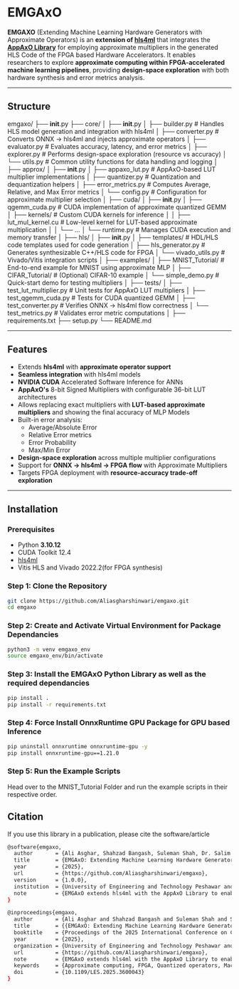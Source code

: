 # EMGAxO

**EMGAXO** (Extending Machine Learning Hardware Generators with Approximate Operators) is an **extension of [hls4ml](https://github.com/fastmachinelearning/hls4ml)** that integrates the **[AppAxO Library](https://dl.acm.org/doi/abs/10.1145/3513262)** for employing approximate multipliers in the generated HLS Code of the FPGA based Hardware Accelerators.
It enables researchers to explore **approximate computing within FPGA-accelerated machine learning pipelines**, providing **design-space exploration** with both hardware synthesis and error metrics analysis.

---


## Structure
emgaxo/
├── __init__.py
├── core/
│   ├── __init__.py
│   ├── builder.py               # Handles HLS model generation and integration with hls4ml
│   ├── converter.py             # Converts ONNX → hls4ml and injects approximate operators
│   ├── evaluator.py             # Evaluates accuracy, latency, and error metrics
│   ├── explorer.py              # Performs design-space exploration (resource vs accuracy)
│   └── utils.py                 # Common utility functions for data handling and logging
│
├── approx/
│   ├── __init__.py
│   ├── appaxo_lut.py            # AppAxO-based LUT multiplier implementations
│   ├── quantizer.py             # Quantization and dequantization helpers
│   ├── error_metrics.py         # Computes Average, Relative, and Max Error metrics
│   └── config.py                # Configuration for approximate multiplier selection
│
├── cuda/
│   ├── __init__.py
│   ├── qgemm_cuda.py            # CUDA implementation of approximate quantized GEMM
│   ├── kernels/                 # Custom CUDA kernels for inference
│   │   ├── lut_mul_kernel.cu    # Low-level kernel for LUT-based approximate multiplication
│   │   └── ...
│   └── runtime.py               # Manages CUDA execution and memory transfer
│
├── hls/
│   ├── __init__.py
│   ├── templates/               # HDL/HLS code templates used for code generation
│   ├── hls_generator.py         # Generates synthesizable C++/HLS code for FPGA
│   └── vivado_utils.py          # Vivado/Vitis integration scripts
│
├── examples/
│   ├── MNIST_Tutorial/          # End-to-end example for MNIST using approximate MLP
│   ├── CIFAR_Tutorial/          # (Optional) CIFAR-10 example
│   └── simple_demo.py           # Quick-start demo for testing multipliers
│
├── tests/
│   ├── test_lut_multiplier.py   # Unit tests for AppAxO LUT multipliers
│   ├── test_qgemm_cuda.py       # Tests for CUDA quantized GEMM
│   ├── test_converter.py        # Verifies ONNX → hls4ml flow correctness
│   └── test_metrics.py          # Validates error metric computations
│
├── requirements.txt
├── setup.py
└── README.md

---
## Features

- Extends **hls4ml** with **approximate operator support**
- **Seamless integration** with hls4ml models
- **NVIDIA CUDA** Accelerated Software Inference for ANNs  
- **AppAxO's** 8-bit Signed Multipliers with configurable 36-bit LUT architectures
- Allows replacing exact multipliers with **LUT-based approximate multipliers** and showing the final accuracy of MLP Models
- Built-in error analysis:  
  - Average/Absolute Error  
  - Relative Error metrics  
  - Error Probability  
  - Max/Min Error  
- **Design-space exploration** across multiple multiplier configurations  
- Support for **ONNX → hls4ml → FPGA flow** with Approximate Multipliers  
- Targets FPGA deployment with **resource-accuracy trade-off exploration**  

---

## Installation

### Prerequisites

- Python **3.10.12**  
- CUDA Toolkit 12.4
- [hls4ml](https://fastmachinelearning.org/hls4ml/)  
- Vitis HLS and Vivado 2022.2(for FPGA synthesis)  

### Step 1: Clone the Repository
```bash
git clone https://github.com/Aliasgharshinwari/emgaxo.git
cd emgaxo
```

### Step 2: Create and Activate Virtual Environment for Package Dependancies
```bash
python3 -m venv emgaxo_env
source emgaxo_env/bin/activate
```

### Step 3: Install the EMGAxO Python Library as well as the required dependancies
```bash
pip install .
pip install -r requirements.txt
```

### Step 4: Force Install OnnxRuntime GPU Package for GPU based Inference
```bash
pip uninstall onnxruntime onnxruntime-gpu -y
pip install onnxruntime-gpu==1.21.0
```

### Step 5: Run the Example Scripts
Head over to the MNIST_Tutorial Folder and run the example scripts in their respective order.


## Citation
If you use this library in a publication, please cite the software/article
```bash
@software{emgaxo,
  author       = {Ali Asghar, Shahzad Bangash, Suleman Shah, Dr. Salim Ullah, Dr. Laiq Hasan, Dr. Akash, Dr. Siva Satyendra Sahoo},
  title        = {EMGAxO: Extending Machine Learning Hardware Generators with Approximate Operators},
  year         = {2025},
  url          = {https://github.com/Aliasgharshinwari/emgaxo},
  version      = {1.0.0},
  institution  = {University of Engineering and Technology Peshawar and Ruhr-Universität Bochum},
  note         = {EMGAxO extends hls4ml with the AppAxO Library to enable approximate computing in FPGA-based machine learning accelerators.}
}
```

```bash
@inproceedings{emgaxo,
  author       = {Ali Asghar and Shahzad Bangash and Suleman Shah and Salim Ullah and Laiq Hasan and Akash and Siva Satyendra Sahoo},
  title        = {{EMGAxO: Extending Machine Learning Hardware Generators with Approximate Operators}},
  booktitle    = {Proceedings of the 2025 International Conference on Compilers, Architectures, and Synthesis for Embedded Systems (CASES)},
  year         = {2025},
  organization = {University of Engineering and Technology Peshawar and Ruhr-Universität Bochum},
  url          = {https://github.com/Aliasgharshinwari/emgaxo},
  note         = {EMGAxO extends hls4ml with the AppAxO Library to enable approximate computing in FPGA-based machine learning accelerators.},
  keywords     = {Approximate computing, FPGA, Quantized operators, Machine learning acceleration},
  doi          = {10.1109/LES.2025.3600043}
}
```
